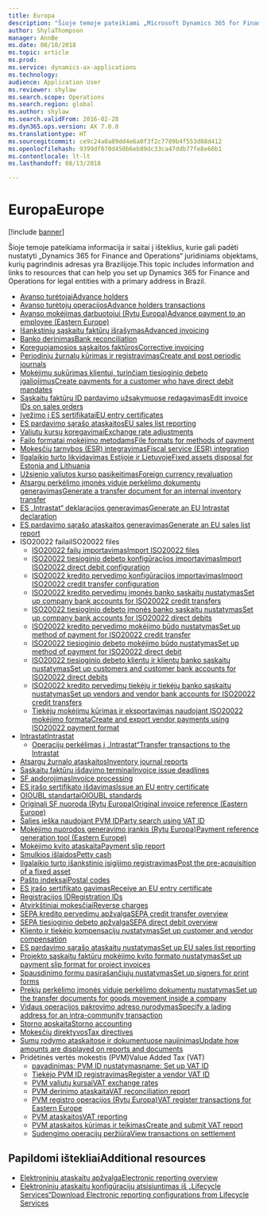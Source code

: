 ```yaml
---
title: Europa
description: "Šioje temoje pateikiami „Microsoft Dynamics 365 for Finance and Operations“ dokumetų išteklių, skirtų Europai, saitai."
author: ShylaThompson
manager: AnnBe
ms.date: 08/10/2018
ms.topic: article
ms.prod: 
ms.service: dynamics-ax-applications
ms.technology: 
audience: Application User
ms.reviewer: shylaw
ms.search.scope: Operations
ms.search.region: global
ms.author: shylaw
ms.search.validFrom: 2016-02-28
ms.dyn365.ops.version: AX 7.0.0
ms.translationtype: HT
ms.sourcegitcommit: ce9c24a0a89dd4e6a0f3f2c7789b4f553d88d412
ms.openlocfilehash: 9399df070d450b6eb89dc33ca47ddb77fe8e60b1
ms.contentlocale: lt-lt
ms.lasthandoff: 08/13/2018

---
```


# <a name="europe"></a><span data-ttu-id="e8d45-103">Europa</span><span class="sxs-lookup"><span data-stu-id="e8d45-103">Europe</span></span> 

[!include [banner](../includes/banner.md)]

<span data-ttu-id="e8d45-104">Šioje temoje pateikiama informacija ir saitai į išteklius, kurie gali padėti nustatyti „Dynamics 365 for Finance and Operations“ juridiniams objektams, kurių pagrindinis adresas yra Brazilijoje.</span><span class="sxs-lookup"><span data-stu-id="e8d45-104">This topic includes information and links to resources that can help you set up Dynamics 365 for Finance and Operations for legal entities with a primary address in Brazil.</span></span> 

- [<span data-ttu-id="e8d45-105">Avanso turėtojai</span><span class="sxs-lookup"><span data-stu-id="e8d45-105">Advance holders</span></span>](emea-advance-holders.md)
 - [<span data-ttu-id="e8d45-106">Avanso turėtojų operacijos</span><span class="sxs-lookup"><span data-stu-id="e8d45-106">Advance holders transactions</span></span>](emea-advance-holders-transactions.md)
 - [<span data-ttu-id="e8d45-107">Avanso mokėjimas darbuotojui (Rytų Europa)</span><span class="sxs-lookup"><span data-stu-id="e8d45-107">Advance payment to an employee (Eastern Europe)</span></span>](tasks/advance-payment-employee.md)
- [<span data-ttu-id="e8d45-108">Išankstinių sąskaitų faktūrų išrašymas</span><span class="sxs-lookup"><span data-stu-id="e8d45-108">Advanced invoicing</span></span>](emea-advance-invoice.md)
- [<span data-ttu-id="e8d45-109">Banko derinimas</span><span class="sxs-lookup"><span data-stu-id="e8d45-109">Bank reconciliation</span></span>](emea-bank-reconciliation.md)
- [<span data-ttu-id="e8d45-110">Koreguojamosios sąskaitos faktūros</span><span class="sxs-lookup"><span data-stu-id="e8d45-110">Corrective invoicing</span></span>](emea-corrective-invoice.md)
- [<span data-ttu-id="e8d45-111">Periodinių žurnalų kūrimas ir registravimas</span><span class="sxs-lookup"><span data-stu-id="e8d45-111">Create and post periodic journals</span></span>](emea-create-post-periodic-journals.md)
- [<span data-ttu-id="e8d45-112">Mokėjimų sukūrimas klientui, turinčiam tiesioginio debeto įgaliojimus</span><span class="sxs-lookup"><span data-stu-id="e8d45-112">Create payments for a customer who have direct debit mandates</span></span>](tasks/create-payments-customers-who-have-direct-debit-mandates.md)
- [<span data-ttu-id="e8d45-113">Sąskaitų faktūrų ID pardavimo užsakymuose redagavimas</span><span class="sxs-lookup"><span data-stu-id="e8d45-113">Edit invoice IDs on sales orders</span></span>](emea-edit-invoice-id-sales-orders.md)
- [<span data-ttu-id="e8d45-114">Įvežimo į ES sertifikatai</span><span class="sxs-lookup"><span data-stu-id="e8d45-114">EU entry certificates</span></span>](emea-entry-certificates.md)
- [<span data-ttu-id="e8d45-115">ES pardavimo sąrašo ataskaitos</span><span class="sxs-lookup"><span data-stu-id="e8d45-115">EU sales list reporting</span></span>](emea-eu-sales-list.md)
- [<span data-ttu-id="e8d45-116">Valiutų kursų koregavimai</span><span class="sxs-lookup"><span data-stu-id="e8d45-116">Exchange rate adjustments</span></span>](emea-exchange-rate-adjustments.md)
- [<span data-ttu-id="e8d45-117">Failo formatai mokėjimo metodams</span><span class="sxs-lookup"><span data-stu-id="e8d45-117">File formats for methods of payment</span></span>](emea-select-file-formats-for-the-method-of-payments.md)
- [<span data-ttu-id="e8d45-118">Mokesčių tarnybos (ESR) integravimas</span><span class="sxs-lookup"><span data-stu-id="e8d45-118">Fiscal service (ESR) integration</span></span>](emea-fiscal-service-integration.md)
- [<span data-ttu-id="e8d45-119">Ilgalaikio turto likvidavimas Estijoje ir Lietuvoje</span><span class="sxs-lookup"><span data-stu-id="e8d45-119">Fixed assets disposal for Estonia and Lithuania</span></span>](emea-credit-note-reverse-fixed-asset-sale.md)
- [<span data-ttu-id="e8d45-120">Užsienio valiutos kurso pasikeitimas</span><span class="sxs-lookup"><span data-stu-id="e8d45-120">Foreign currency revaluation</span></span>](emea-foreign-currency-revaluation.md)
- [<span data-ttu-id="e8d45-121">Atsargų perkėlimo įmonės viduje perkėlimo dokumentų generavimas</span><span class="sxs-lookup"><span data-stu-id="e8d45-121">Generate a transfer document for an internal inventory transfer</span></span>](tasks/transfer-document-internal-inventory-transfer.md)
- [<span data-ttu-id="e8d45-122">ES „Intrastat“ deklaracijos generavimas</span><span class="sxs-lookup"><span data-stu-id="e8d45-122">Generate an EU Intrastat declaration</span></span>](tasks/eur-00002-eu-intrastat-declaration.md)
- [<span data-ttu-id="e8d45-123">ES pardavimo sąrašo ataskaitos generavimas</span><span class="sxs-lookup"><span data-stu-id="e8d45-123">Generate an EU sales list report</span></span>](tasks/eur-00011-eu-sales-list-report.md)
- <span data-ttu-id="e8d45-124">ISO20022 failai</span><span class="sxs-lookup"><span data-stu-id="e8d45-124">ISO20022 files</span></span>
  - [<span data-ttu-id="e8d45-125">ISO20022 failų importavimas</span><span class="sxs-lookup"><span data-stu-id="e8d45-125">Import ISO20022 files</span></span>](emea-ISO20022-file-formats.md)
  - [<span data-ttu-id="e8d45-126">ISO20022 tiesioginio debeto konfigūracijos importavimas</span><span class="sxs-lookup"><span data-stu-id="e8d45-126">Import ISO20022 direct debit configuration</span></span>](tasks/import-iso20022-direct-debit-configuration.md)
  - [<span data-ttu-id="e8d45-127">ISO20022 kredito pervedimo konfigūracijos importavimas</span><span class="sxs-lookup"><span data-stu-id="e8d45-127">Import ISO20022 credit transfer configuration</span></span>](tasks/import-iso20022-credit-transfer-configuration.md)
  - [<span data-ttu-id="e8d45-128">ISO20022 kredito pervedimų įmonės banko sąskaitų nustatymas</span><span class="sxs-lookup"><span data-stu-id="e8d45-128">Set up company bank accounts for ISO20022 credit transfers</span></span>](tasks/set-up-company-bank-accounts-iso20022-credit-transfers.md)
  - [<span data-ttu-id="e8d45-129">ISO20022 tiesioginio debeto įmonės banko sąskaitų nustatymas</span><span class="sxs-lookup"><span data-stu-id="e8d45-129">Set up company bank accounts for ISO20022 direct debits</span></span>](tasks/set-up-company-bank-accounts-iso20022-direct-debits.md)
  - [<span data-ttu-id="e8d45-130">ISO20022 kredito pervedimo mokėjimo būdo nustatymas</span><span class="sxs-lookup"><span data-stu-id="e8d45-130">Set up method of payment for ISO20022 credit transfer</span></span>](tasks/set-up-method-payment-iso20022-credit-transfer.md)
  - [<span data-ttu-id="e8d45-131">ISO20022 tiesioginio debeto mokėjimo būdo nustatymas</span><span class="sxs-lookup"><span data-stu-id="e8d45-131">Set up method of payment for ISO20022 direct debit</span></span>](tasks/setup-method-payment-iso20022-direct-debit.md)
  - [<span data-ttu-id="e8d45-132">ISO20022 tiesioginio debeto klientų ir klientų banko sąskaitų nustatymas</span><span class="sxs-lookup"><span data-stu-id="e8d45-132">Set up customers and customer bank accounts for ISO20022 direct debits</span></span>](tasks/set-up-bank-accounts-iso20022-direct-debits.md)
  - [<span data-ttu-id="e8d45-133">ISO20022 kredito pervedimų tiekėjų ir tiekėjų banko sąskaitų nustatymas</span><span class="sxs-lookup"><span data-stu-id="e8d45-133">Set up vendors and vendor bank accounts for ISO20022 credit transfers</span></span>](tasks/set-up-vendor-iso20022-credit-transfers.md)
  - [<span data-ttu-id="e8d45-134">Tiekėjų mokėjimų kūrimas ir eksportavimas naudojant ISO20022 mokėjimo formatą</span><span class="sxs-lookup"><span data-stu-id="e8d45-134">Create and export vendor payments using ISO20022 payment format</span></span>](tasks/create-export-vendor-payments-iso20022-payment-format.md)
- [<span data-ttu-id="e8d45-135">Intrastat</span><span class="sxs-lookup"><span data-stu-id="e8d45-135">Intrastat</span></span>](emea-intrastat.md)
  - [<span data-ttu-id="e8d45-136">Operacijų perkėlimas į „Intrastat“</span><span class="sxs-lookup"><span data-stu-id="e8d45-136">Transfer transactions to the Intrastat</span></span>](tasks/transfer-transactions-intrastat.md)
- [<span data-ttu-id="e8d45-137">Atsargų žurnalo ataskaitos</span><span class="sxs-lookup"><span data-stu-id="e8d45-137">Inventory journal reports</span></span>](emea-set-up-report-inventory-journal-names.md)
- [<span data-ttu-id="e8d45-138">Sąskaitų faktūrų išdavimo terminai</span><span class="sxs-lookup"><span data-stu-id="e8d45-138">Invoice issue deadlines</span></span>](emea-invoice-issue-deadline.md)
- [<span data-ttu-id="e8d45-139">SF apdorojimas</span><span class="sxs-lookup"><span data-stu-id="e8d45-139">Invoice processing</span></span>](emea-invoice-processing.md)
- [<span data-ttu-id="e8d45-140">ES įrašo sertifikato išdavimas</span><span class="sxs-lookup"><span data-stu-id="e8d45-140">Issue an EU entry certificate</span></span>](tasks/eur-00012-issue-eu-entry-certificate.md)
- [<span data-ttu-id="e8d45-141">OIOUBL standartai</span><span class="sxs-lookup"><span data-stu-id="e8d45-141">OIOUBL standards</span></span>](emea-oioubl-standards-electronic-invoicing.md)
- [<span data-ttu-id="e8d45-142">Originali SF nuoroda (Rytų Europa)</span><span class="sxs-lookup"><span data-stu-id="e8d45-142">Original invoice reference (Eastern Europe)</span></span>](tasks/ee-00004-original-invoice-reference.md)
- [<span data-ttu-id="e8d45-143">Šalies ieška naudojant PVM ID</span><span class="sxs-lookup"><span data-stu-id="e8d45-143">Party search using VAT ID</span></span>](tasks/eur-00015-party-search-vat-id.md)
- [<span data-ttu-id="e8d45-144">Mokėjimo nuorodos generavimo įrankis (Rytų Europa)</span><span class="sxs-lookup"><span data-stu-id="e8d45-144">Payment reference generation tool (Eastern Europe)</span></span>](tasks/ee-00015-payment-reference-generation-tool.md)
- [<span data-ttu-id="e8d45-145">Mokėjimo kvito ataskaita</span><span class="sxs-lookup"><span data-stu-id="e8d45-145">Payment slip report</span></span>](emea-eur-payment-slip-report-giro.md)
- [<span data-ttu-id="e8d45-146">Smulkios išlaidos</span><span class="sxs-lookup"><span data-stu-id="e8d45-146">Petty cash</span></span>](emea-petty-cash.md)
- [<span data-ttu-id="e8d45-147">Ilgalaikio turto išankstinio įsigijimo registravimas</span><span class="sxs-lookup"><span data-stu-id="e8d45-147">Post the pre-acquisition of a fixed asset</span></span>](emea-pre-acquisition-acquisition-fixed-asset.md)
- [<span data-ttu-id="e8d45-148">Pašto indeksai</span><span class="sxs-lookup"><span data-stu-id="e8d45-148">Postal codes</span></span>](emea-import-create-postal-codes-manually.md)
- [<span data-ttu-id="e8d45-149">ES įrašo sertifikato gavimas</span><span class="sxs-lookup"><span data-stu-id="e8d45-149">Receive an EU entry certificate</span></span>](tasks/eur-00012-receive-eu-entry-certificate.md)
- [<span data-ttu-id="e8d45-150">Registracijos ID</span><span class="sxs-lookup"><span data-stu-id="e8d45-150">Registration IDs</span></span>](emea-registration-ids.md)
- [<span data-ttu-id="e8d45-151">Atvirkštiniai mokesčiai</span><span class="sxs-lookup"><span data-stu-id="e8d45-151">Reverse charges</span></span>](emea-reverse-charge.md)
- [<span data-ttu-id="e8d45-152">SEPA kredito pervedimų apžvalga</span><span class="sxs-lookup"><span data-stu-id="e8d45-152">SEPA credit transfer overview</span></span>](../accounts-payable/sepa-credit-transfer.md)
- [<span data-ttu-id="e8d45-153">SEPA tiesioginio debeto apžvalga</span><span class="sxs-lookup"><span data-stu-id="e8d45-153">SEPA direct debit overview</span></span>](../accounts-receivable/sepa-direct-debit-overview.md)
- [<span data-ttu-id="e8d45-154">Kliento ir tiekėjo kompensacijų nustatymas</span><span class="sxs-lookup"><span data-stu-id="e8d45-154">Set up customer and vendor compensation</span></span>](emea-compensation-customer-vendor-transactions.md)
- [<span data-ttu-id="e8d45-155">ES pardavimo sąrašo ataskaitų nustatymas</span><span class="sxs-lookup"><span data-stu-id="e8d45-155">Set up EU sales list reporting</span></span>](tasks/eur-00011-eu-sales-list-reporting.md)
- [<span data-ttu-id="e8d45-156">Projekto sąskaitų faktūrų mokėjimo kvito formato nustatymas</span><span class="sxs-lookup"><span data-stu-id="e8d45-156">Set up payment slip format for project invoices</span></span>](tasks/set-up-payment-slip-format-project-invoices.md)
- [<span data-ttu-id="e8d45-157">Spausdinimo formų pasirašančiųjų nustatymas</span><span class="sxs-lookup"><span data-stu-id="e8d45-157">Set up signers for print forms</span></span>](emea-set-up-signers-for-printing-forms.md)
- [<span data-ttu-id="e8d45-158">Prekių perkėlimo įmonės viduje perkėlimo dokumentų nustatymas</span><span class="sxs-lookup"><span data-stu-id="e8d45-158">Set up the transfer documents for goods movement inside a company</span></span>](tasks/set-up-transfer-documents-goods-movement-inside-company.md)
- [<span data-ttu-id="e8d45-159">Vidaus operacijos pakrovimo adreso nurodymas</span><span class="sxs-lookup"><span data-stu-id="e8d45-159">Specify a lading address for an intra-community transaction</span></span>](tasks/eur-00002-specify-lading-address-intra-community.md)
- [<span data-ttu-id="e8d45-160">Storno apskaita</span><span class="sxs-lookup"><span data-stu-id="e8d45-160">Storno accounting</span></span>](emea-storno.md)
- [<span data-ttu-id="e8d45-161">Mokesčių direktyvos</span><span class="sxs-lookup"><span data-stu-id="e8d45-161">Tax directives</span></span>](emea-tax-directives.md)
- [<span data-ttu-id="e8d45-162">Sumų rodymo ataskaitose ir dokumentuose naujinimas</span><span class="sxs-lookup"><span data-stu-id="e8d45-162">Update how amounts are displayed on reports and documents</span></span>](emea-amount-printing-forms.md)
- <span data-ttu-id="e8d45-163">Pridėtinės vertės mokestis (PVM)</span><span class="sxs-lookup"><span data-stu-id="e8d45-163">Value Added Tax (VAT)</span></span>
  - [<span data-ttu-id="e8d45-164">pavadinimas: PVM ID nustatymas</span><span class="sxs-lookup"><span data-stu-id="e8d45-164">name: Set up VAT ID</span></span>](tasks/eur-00015-vat-id.md)
  - [<span data-ttu-id="e8d45-165">Tiekėjo PVM ID registravimas</span><span class="sxs-lookup"><span data-stu-id="e8d45-165">Register a vendor VAT ID</span></span>](tasks/eur-00015-registration-vendor-vat-id.md)
  - [<span data-ttu-id="e8d45-166">PVM valiutų kursai</span><span class="sxs-lookup"><span data-stu-id="e8d45-166">VAT exchange rates</span></span>](emea-vat-exchange-rate.md)
  - [<span data-ttu-id="e8d45-167">PVM derinimo ataskaita</span><span class="sxs-lookup"><span data-stu-id="e8d45-167">VAT reconciliation report</span></span>](tasks/eur-00018-vat-reconciliation-report.md)
  - [<span data-ttu-id="e8d45-168">PVM registro operacijos (Rytų Europa)</span><span class="sxs-lookup"><span data-stu-id="e8d45-168">VAT register transactions for Eastern Europe</span></span>](emea-vat-register-transactions.md)
  - [<span data-ttu-id="e8d45-169">PVM ataskaitos</span><span class="sxs-lookup"><span data-stu-id="e8d45-169">VAT reporting</span></span>](emea-vat-reporting.md)
  - [<span data-ttu-id="e8d45-170">PVM ataskaitos kūrimas ir teikimas</span><span class="sxs-lookup"><span data-stu-id="e8d45-170">Create and submit VAT report</span></span>](tasks/create-submit-vat-report.md)
  - [<span data-ttu-id="e8d45-171">Sudengimo operacijų peržiūra</span><span class="sxs-lookup"><span data-stu-id="e8d45-171">View transactions on settlement</span></span>](emea-transactions-settlement-form.md)

## <a name="additional-resources"></a><span data-ttu-id="e8d45-172">Papildomi ištekliai</span><span class="sxs-lookup"><span data-stu-id="e8d45-172">Additional resources</span></span>

- [<span data-ttu-id="e8d45-173">Elektroninių ataskaitų apžvalga</span><span class="sxs-lookup"><span data-stu-id="e8d45-173">Electronic reporting overview</span></span>](../../dev-itpro/analytics/general-electronic-reporting.md)
- [<span data-ttu-id="e8d45-174">Elektroninių ataskaitų konfigūracijų atsisiuntimas iš „Lifecycle Services“</span><span class="sxs-lookup"><span data-stu-id="e8d45-174">Download Electronic reporting configurations from Lifecycle Services</span></span>](../../dev-itpro/analytics/download-electronic-reporting-configuration-lcs.md)


